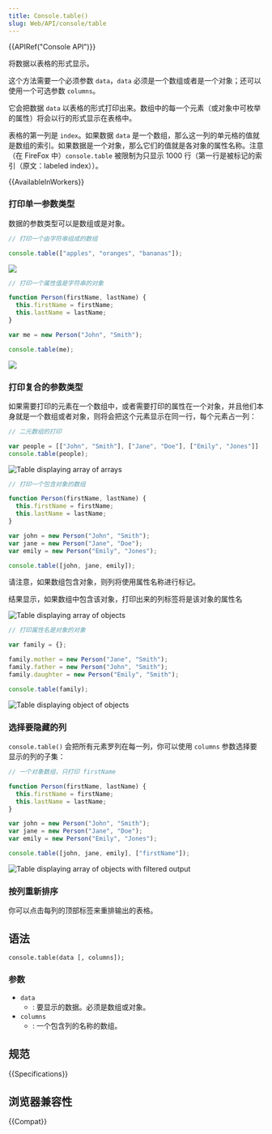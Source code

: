 ```yaml
---
title: Console.table()
slug: Web/API/console/table
---
```


{{APIRef("Console API")}}

将数据以表格的形式显示。

这个方法需要一个必须参数 `data`，`data` 必须是一个数组或者是一个对象；还可以使用一个可选参数 `columns`。

它会把数据 `data` 以表格的形式打印出来。数组中的每一个元素（或对象中可枚举的属性）将会以行的形式显示在表格中。

表格的第一列是 `index`。如果数据 `data` 是一个数组，那么这一列的单元格的值就是数组的索引。如果数据是一个对象，那么它们的值就是各对象的属性名称。注意（在 FireFox 中）`console.table` 被限制为只显示 1000 行（第一行是被标记的索引（原文：labeled index））。

{{AvailableInWorkers}}

### 打印单一参数类型

数据的参数类型可以是数组或是对象。

```js
// 打印一个由字符串组成的数组

console.table(["apples", "oranges", "bananas"]);
```

![](console-table-array.png)

```js
// 打印一个属性值是字符串的对象

function Person(firstName, lastName) {
  this.firstName = firstName;
  this.lastName = lastName;
}

var me = new Person("John", "Smith");

console.table(me);
```

![](console-table-simple-object.png)

### 打印复合的参数类型

如果需要打印的元素在一个数组中，或者需要打印的属性在一个对象，并且他们本身就是一个数组或者对象，则将会把这个元素显示在同一行，每个元素占一列：

```js
// 二元数组的打印

var people = [["John", "Smith"], ["Jane", "Doe"], ["Emily", "Jones"]]
console.table(people);
```

![Table displaying array of arrays](console-table-array-of-array.png)

```js
// 打印一个包含对象的数组

function Person(firstName, lastName) {
  this.firstName = firstName;
  this.lastName = lastName;
}

var john = new Person("John", "Smith");
var jane = new Person("Jane", "Doe");
var emily = new Person("Emily", "Jones");

console.table([john, jane, emily]);
```

请注意，如果数组包含对象，则列将使用属性名称进行标记。

结果显示，如果数组中包含该对象，打印出来的列标签将是该对象的属性名

![Table displaying array of objects](console-table-array-of-objects.png)

```js
// 打印属性名是对象的对象

var family = {};

family.mother = new Person("Jane", "Smith");
family.father = new Person("John", "Smith");
family.daughter = new Person("Emily", "Smith");

console.table(family);
```

![Table displaying object of objects](console-table-object-of-objects.png)

### 选择要隐藏的列

`console.table()` 会把所有元素罗列在每一列，你可以使用 `columns` 参数选择要显示的列的子集：

```js
// 一个对象数组，只打印 firstName

function Person(firstName, lastName) {
  this.firstName = firstName;
  this.lastName = lastName;
}

var john = new Person("John", "Smith");
var jane = new Person("Jane", "Doe");
var emily = new Person("Emily", "Jones");

console.table([john, jane, emily], ["firstName"]);
```

![Table displaying array of objects with filtered output](console-table-array-of-objects-firstname-only.png)

### 按列重新排序

你可以点击每列的顶部标签来重排输出的表格。

## 语法

```plain
console.table(data [, columns]);
```

### 参数

- `data`
  - : 要显示的数据。必须是数组或对象。
- `columns`
  - : 一个包含列的名称的数组。

## 规范

{{Specifications}}

## 浏览器兼容性

{{Compat}}
